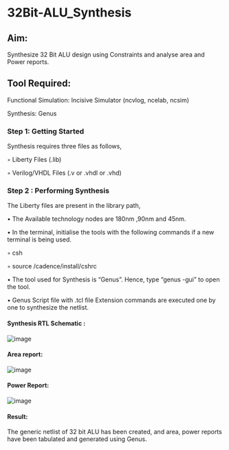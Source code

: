 # 32Bit-ALU_Synthesis

## Aim:

Synthesize 32 Bit ALU design using Constraints and analyse area and Power reports.

## Tool Required:

Functional Simulation: Incisive Simulator (ncvlog, ncelab, ncsim)

Synthesis: Genus

### Step 1: Getting Started

Synthesis requires three files as follows,

◦ Liberty Files (.lib)

◦ Verilog/VHDL Files (.v or .vhdl or .vhd)

### Step 2 : Performing Synthesis

The Liberty files are present in the library path,

• The Available technology nodes are 180nm ,90nm and 45nm.

• In the terminal, initialise the tools with the following commands if a new terminal is being
used.

◦ csh

◦ source /cadence/install/cshrc

• The tool used for Synthesis is “Genus”. Hence, type “genus -gui” to open the tool.

• Genus Script file with .tcl file Extension commands are executed one by one to synthesize the netlist.

#### Synthesis RTL Schematic :
![image](https://github.com/user-attachments/assets/b40025f4-4cac-4c4b-998f-80b202c187d7)

#### Area report:
![image](https://github.com/user-attachments/assets/a391be15-1704-44cc-b342-886e2ddd55bc)

#### Power Report:
![image](https://github.com/user-attachments/assets/d00693be-c9f4-4f99-b942-062857a71bdb)

#### Result: 

The generic netlist of 32 bit ALU  has been created, and area, power reports have been tabulated and generated using Genus.
